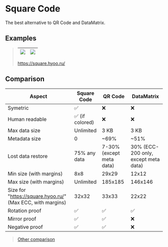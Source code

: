 # Square Code

The best alternative to QR Code and DataMatrix.

## Examples

> | ![](https://i.imgur.com/2hlgrgD.png) | ![](https://i.imgur.com/f65qKxg.png)
> |--------------------------------------|-------------------------------------
> 
> https://square.hyoo.ru/

## Comparison

| Aspect                                                     | Square Code     | QR Code | DataMatrix
|------------------------------------------------------------|-----------------|---------|-----------
| Symetric                                                   | ✅              | ❌     | ❌
| Human readable                                             | ✅ (if colored) | ❌     | ❌
| Max data size                                              | Unlimited       | 3 KB    | 3 KB
| Metadata size                                              | 0               | ~69%    | ~51%
| Lost data restore                                          | 75% any data    | 7-30% (except meta data) | 30% (ECC-200 only, except meta data)
| Min size (with margins)                                    | 8x8             | 29x29   | 12x12
| Max size (with margins)                                    | Unlimited       | 185x185 | 146x146
| Size for "https://square.hyoo.ru/" (Max ECC, with margins) | 32x32           | 33x33   | 22x22
| Rotation proof                                             | ✅             | ✅      | ✅
| Mirror proof                                               | ✅             | ✅      | ❌
| Negative proof                                             | ✅             | ✅      | ❌

> [Other comparison](https://ru.wikipedia.org/wiki/%D0%A1%D1%80%D0%B0%D0%B2%D0%BD%D0%B5%D0%BD%D0%B8%D0%B5_%D1%85%D0%B0%D1%80%D0%B0%D0%BA%D1%82%D0%B5%D1%80%D0%B8%D1%81%D1%82%D0%B8%D0%BA_%D1%88%D1%82%D1%80%D0%B8%D1%85%D0%BA%D0%BE%D0%B4%D0%BE%D0%B2)
